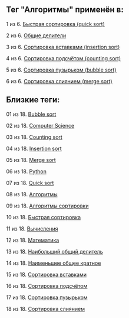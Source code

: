 ## Тег "Алгоритмы" применён в:

1 из 6. [Быстрая сортировка (quick sort)](../Computer%20science/Сортировки/Быстрая%20сортировка.md)

2 из 6. [Общие делители](../Математика/Общие%20делители.md)

3 из 6. [Сортировка вставками (insertion sort)](../Computer%20science/Сортировки/Сортировка%20вставками.md)

4 из 6. [Сортировка подсчётом (counting sort)](../Computer%20science/Сортировки/Сортировка%20подсчётом.md)

5 из 6. [Сортировка пузырьком (bubble sort)](../Computer%20science/Сортировки/Сортировка%20пузырьком.md)

6 из 6. [Сортировка слиянием (merge sort)](../Computer%20science/Сортировки/Сортировка%20слиянием.md)

## Близкие теги:

01 из 18. [Bubble sort](./bubble%20sort.md)

02 из 18. [Computer Science](./computer%20science.md)

03 из 18. [Counting sort](./counting%20sort.md)

04 из 18. [Insertion sort](./insertion%20sort.md)

05 из 18. [Merge sort](./merge%20sort.md)

06 из 18. [Python](./python.md)

07 из 18. [Quick sort](./quick%20sort.md)

08 из 18. [Алгоритмы](./алгоритмы.md)

09 из 18. [Алгоритмы сортировки](./алгоритмы%20сортировки.md)

10 из 18. [Быстрая сортировка](./быстрая%20сортировка.md)

11 из 18. [Вычисления](./вычисления.md)

12 из 18. [Математика](./математика.md)

13 из 18. [Наибольший общий делитель](./наибольший%20общий%20делитель.md)

14 из 18. [Наименьшее общее кратное](./наименьшее%20общее%20кратное.md)

15 из 18. [Сортировка вставками](./сортировка%20вставками.md)

16 из 18. [Сортировка подсчётом](./сортировка%20подсчётом.md)

17 из 18. [Сортировка пузырьком](./сортировка%20пузырьком.md)

18 из 18. [Сортировка слиянием](./сортировка%20слиянием.md)

